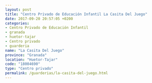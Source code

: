 ```yaml
---
layout: post
title: "Centro Privado de Educación Infantil La Casita Del Juego"
date: 2017-09-20 20:57:05 +0200
categories:
- Centro Privado de Educación Infantil
- granada
- huetor-tajar
- Centro privado
- guarderia
name: "La Casita Del Juego"
province: "Granada"
location: "Huetor-Tajar"
code: "18004690"
type: "Centro privado"
permalink: /guarderias/la-casita-del-juego.html
---
```

